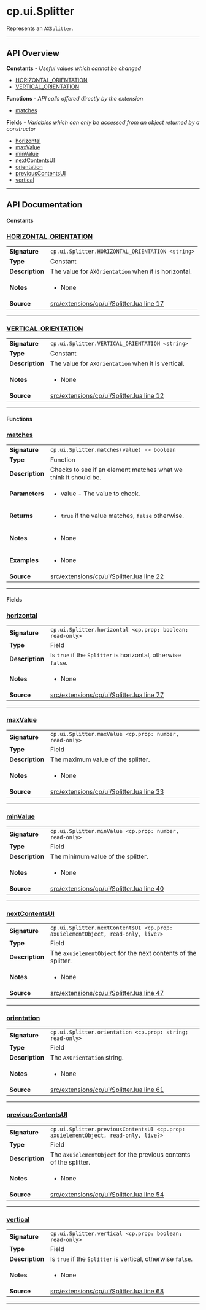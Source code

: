 # cp.ui.Splitter

Represents an `AXSplitter`.

---

## API Overview
**Constants** - _Useful values which cannot be changed_
 * [HORIZONTAL_ORIENTATION](#horizontal_orientation)
 * [VERTICAL_ORIENTATION](#vertical_orientation)

**Functions** - _API calls offered directly by the extension_
 * [matches](#matches)

**Fields** - _Variables which can only be accessed from an object returned by a constructor_
 * [horizontal](#horizontal)
 * [maxValue](#maxvalue)
 * [minValue](#minvalue)
 * [nextContentsUI](#nextcontentsui)
 * [orientation](#orientation)
 * [previousContentsUI](#previouscontentsui)
 * [vertical](#vertical)


---

## API Documentation

#### Constants


### [HORIZONTAL_ORIENTATION](#horizontal_orientation)

|                                             |                                                                                     |
| --------------------------------------------|-------------------------------------------------------------------------------------|
| **Signature**                               | `cp.ui.Splitter.HORIZONTAL_ORIENTATION <string>`                                                                    |
| **Type**                                    | Constant                                                                     |
| **Description**                             | The value for `AXOrientation` when it is horizontal.                                                                     |
| **Notes**                                   | <ul><li>None</li></ul> |
| **Source**                                  | [src/extensions/cp/ui/Splitter.lua line 17](https://github.com/CommandPost/CommandPost/blob/develop/src/extensions/cp/ui/Splitter.lua#L17) |

---


### [VERTICAL_ORIENTATION](#vertical_orientation)

|                                             |                                                                                     |
| --------------------------------------------|-------------------------------------------------------------------------------------|
| **Signature**                               | `cp.ui.Splitter.VERTICAL_ORIENTATION <string>`                                                                    |
| **Type**                                    | Constant                                                                     |
| **Description**                             | The value for `AXOrientation` when it is vertical.                                                                     |
| **Notes**                                   | <ul><li>None</li></ul> |
| **Source**                                  | [src/extensions/cp/ui/Splitter.lua line 12](https://github.com/CommandPost/CommandPost/blob/develop/src/extensions/cp/ui/Splitter.lua#L12) |

---

#### Functions


### [matches](#matches)

|                                             |                                                                                     |
| --------------------------------------------|-------------------------------------------------------------------------------------|
| **Signature**                               | `cp.ui.Splitter.matches(value) -> boolean`                                                                    |
| **Type**                                    | Function                                                                     |
| **Description**                             | Checks to see if an element matches what we think it should be.                                                                     |
| **Parameters**                              | <ul><li>value - The value to check.</li></ul> |
| **Returns**                                 | <ul><li>`true` if the value matches, `false` otherwise.</li></ul>          |
| **Notes**                                   | <ul><li>None</li></ul> |
| **Examples**                                | <ul><li>None</li></ul> |
| **Source**                                  | [src/extensions/cp/ui/Splitter.lua line 22](https://github.com/CommandPost/CommandPost/blob/develop/src/extensions/cp/ui/Splitter.lua#L22) |

---

#### Fields


### [horizontal](#horizontal)

|                                             |                                                                                     |
| --------------------------------------------|-------------------------------------------------------------------------------------|
| **Signature**                               | `cp.ui.Splitter.horizontal <cp.prop: boolean; read-only>`                                                                    |
| **Type**                                    | Field                                                                     |
| **Description**                             | Is `true` if the `Splitter` is horizontal, otherwise `false`.                                                                     |
| **Notes**                                   | <ul><li>None</li></ul> |
| **Source**                                  | [src/extensions/cp/ui/Splitter.lua line 77](https://github.com/CommandPost/CommandPost/blob/develop/src/extensions/cp/ui/Splitter.lua#L77) |

---


### [maxValue](#maxvalue)

|                                             |                                                                                     |
| --------------------------------------------|-------------------------------------------------------------------------------------|
| **Signature**                               | `cp.ui.Splitter.maxValue <cp.prop: number, read-only>`                                                                    |
| **Type**                                    | Field                                                                     |
| **Description**                             | The maximum value of the splitter.                                                                     |
| **Notes**                                   | <ul><li>None</li></ul> |
| **Source**                                  | [src/extensions/cp/ui/Splitter.lua line 33](https://github.com/CommandPost/CommandPost/blob/develop/src/extensions/cp/ui/Splitter.lua#L33) |

---


### [minValue](#minvalue)

|                                             |                                                                                     |
| --------------------------------------------|-------------------------------------------------------------------------------------|
| **Signature**                               | `cp.ui.Splitter.minValue <cp.prop: number, read-only>`                                                                    |
| **Type**                                    | Field                                                                     |
| **Description**                             | The minimum value of the splitter.                                                                     |
| **Notes**                                   | <ul><li>None</li></ul> |
| **Source**                                  | [src/extensions/cp/ui/Splitter.lua line 40](https://github.com/CommandPost/CommandPost/blob/develop/src/extensions/cp/ui/Splitter.lua#L40) |

---


### [nextContentsUI](#nextcontentsui)

|                                             |                                                                                     |
| --------------------------------------------|-------------------------------------------------------------------------------------|
| **Signature**                               | `cp.ui.Splitter.nextContentsUI <cp.prop: axuielementObject, read-only, live?>`                                                                    |
| **Type**                                    | Field                                                                     |
| **Description**                             | The `axuielementObject` for the next contents of the splitter.                                                                     |
| **Notes**                                   | <ul><li>None</li></ul> |
| **Source**                                  | [src/extensions/cp/ui/Splitter.lua line 47](https://github.com/CommandPost/CommandPost/blob/develop/src/extensions/cp/ui/Splitter.lua#L47) |

---


### [orientation](#orientation)

|                                             |                                                                                     |
| --------------------------------------------|-------------------------------------------------------------------------------------|
| **Signature**                               | `cp.ui.Splitter.orientation <cp.prop: string; read-only>`                                                                    |
| **Type**                                    | Field                                                                     |
| **Description**                             | The `AXOrientation` string.                                                                     |
| **Notes**                                   | <ul><li>None</li></ul> |
| **Source**                                  | [src/extensions/cp/ui/Splitter.lua line 61](https://github.com/CommandPost/CommandPost/blob/develop/src/extensions/cp/ui/Splitter.lua#L61) |

---


### [previousContentsUI](#previouscontentsui)

|                                             |                                                                                     |
| --------------------------------------------|-------------------------------------------------------------------------------------|
| **Signature**                               | `cp.ui.Splitter.previousContentsUI <cp.prop: axuielementObject, read-only, live?>`                                                                    |
| **Type**                                    | Field                                                                     |
| **Description**                             | The `axuielementObject` for the previous contents of the splitter.                                                                     |
| **Notes**                                   | <ul><li>None</li></ul> |
| **Source**                                  | [src/extensions/cp/ui/Splitter.lua line 54](https://github.com/CommandPost/CommandPost/blob/develop/src/extensions/cp/ui/Splitter.lua#L54) |

---


### [vertical](#vertical)

|                                             |                                                                                     |
| --------------------------------------------|-------------------------------------------------------------------------------------|
| **Signature**                               | `cp.ui.Splitter.vertical <cp.prop: boolean; read-only>`                                                                    |
| **Type**                                    | Field                                                                     |
| **Description**                             | Is `true` if the `Splitter` is vertical, otherwise `false`.                                                                     |
| **Notes**                                   | <ul><li>None</li></ul> |
| **Source**                                  | [src/extensions/cp/ui/Splitter.lua line 68](https://github.com/CommandPost/CommandPost/blob/develop/src/extensions/cp/ui/Splitter.lua#L68) |

---


